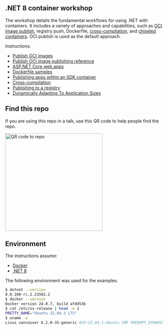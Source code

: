 ## .NET 8 container workshop

The workshop details the fundamental workflows for using .NET with containers. It includes a variety of approaches and capabilities, such as [OCI image publish](https://learn.microsoft.com/dotnet/core/docker/publish-as-container), registry push, Dockerfile, [cross-compilation](https://devblogs.microsoft.com/dotnet/improving-multiplatform-container-support/), and [chiseled containers](https://devblogs.microsoft.com/dotnet/dotnet-6-is-now-in-ubuntu-2204/#net-in-chiseled-ubuntu-containers). OCI publish is used as the default approach.

Instructions:

- [Publish OCI images](publish-oci.md)
- [Publish OCI image publishing reference](publish-oci-reference.md)
- [ASP.NET Core web apps](aspnetcore.md)
- [Dockerfile samples](dockerfile-samples.md)
- [Publishing apps within an SDK container](publish-in-sdk-container.md)
- [Cross-compilation](cross-compilation.md)
- [Publishing to a registry](push-to-registry.md)
- [Dynamically Adapting To Application Sizes](https://maoni0.medium.com/dynamically-adapting-to-application-sizes-2d72fcb6f1ea)

## Find this repo

If you are using this repo in a talk, use this QR code to help people find the repo.

<img width="311" alt="QR code to repo" src="https://github.com/richlander/container-workshop/assets/2608468/4067d47d-5ea3-460e-9062-0050c611ba53">

## Environment

The instructions assume:

- [Docker](https://docs.docker.com/engine/install/)
- [.NET 8](https://dotnet.microsoft.com/en-us/download/dotnet/8.0)

The following environment was used for the examples.

```bash
$ dotnet --version
8.0.100-rc.2.23502.2
$ docker --version
Docker version 24.0.7, build afdd53b
$ cat /etc/os-release | head -n 1
PRETTY_NAME="Ubuntu 22.04.3 LTS"
$ uname -a
Linux vancouver 6.2.0-35-generic #35~22.04.1-Ubuntu SMP PREEMPT_DYNAMIC Fri Oct  6 10:23:26 UTC 2 x86_64 x86_64 x86_64 GNU/Linux
```
